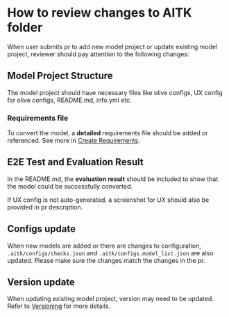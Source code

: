 # How to review changes to AITK folder

When user submits pr to add new model project or update existing model project, reviewer should pay attention to the following changes:

## Model Project Structure

The model project should have necessary files like olive configs, UX config for olive configs, README.md, info.yml etc.

### Requirements file

To convert the model, a **detailed** requirements file should be added or referenced. See more in [Create Requirements](./HowToCreateReq.md).

## E2E Test and Evaluation Result

In the README.md, the **evaluation result** should be included to show that the model could be successfully converted.

If UX config is not auto-generated, a screenshot for UX should also be provided in pr description.

## Configs update

When new models are added or there are changes to configuration, `.aitk/configs/checks.json` and `.aitk/configs.model_list.json` are also updated. Please make sure the changes match the changes in the pr.

## Version update

When updating existing model project, version may need to be updated. Refer to [Versioning](./Versioning.md) for more details.
